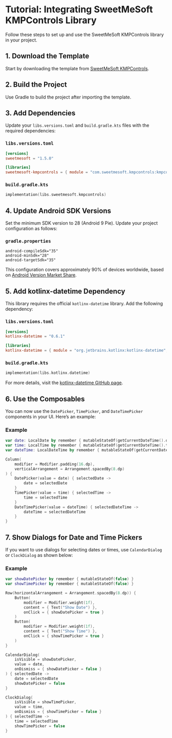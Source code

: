# Tutorial: Integrating SweetMeSoft KMPControls Library

Follow these steps to set up and use the SweetMeSoft KMPControls library in your project.

## 1. Download the Template

Start by downloading the template from [SweetMeSoft KMPControls](https://kmp.jetbrains.com/).

## 2. Build the Project

Use Gradle to build the project after importing the template.

## 3. Add Dependencies

Update your `libs.versions.toml` and `build.gradle.kts` files with the required dependencies:

### `libs.versions.toml`

```toml
[versions]
sweetmesoft = "1.5.0"

[libraries]
sweetmesoft-kmpcontrols = { module = "com.sweetmesoft.kmpcontrols:kmpcontrols", version.ref = "sweetmesoft" }
```

### `build.gradle.kts`

```kotlin
implementation(libs.sweetmesoft.kmpcontrols)
```

## 4. Update Android SDK Versions

Set the minimum SDK version to 28 (Android 9 Pie). Update your project configuration as follows:

### `gradle.properties`

```properties
android-compileSdk="35"
android-minSdk="28"
android-targetSdk="35"
```

This configuration covers approximately 90% of devices worldwide, based
on [Android Version Market Share](https://gs.statcounter.com/android-version-market-share).

## 5. Add kotlinx-datetime Dependency

This library requires the official `kotlinx-datetime` library. Add the following dependency:

### `libs.versions.toml`

```toml
[versions]
kotlinx-datetime = "0.6.1"

[libraries]
kotlinx-datetime = { module = "org.jetbrains.kotlinx:kotlinx-datetime", version.ref = "kotlinx-datetime" }
```

### `build.gradle.kts`

```kotlin
implementation(libs.kotlinx.datetime)
```

For more details, visit
the [kotlinx-datetime GitHub page](https://github.com/Kotlin/kotlinx-datetime).

## 6. Use the Composables

You can now use the `DatePicker`, `TimePicker`, and `DateTimePicker` components in your UI. Here’s
an example:

### Example

```kotlin
var date: LocalDate by remember { mutableStateOf(getCurrentDateTime().date) }
var time: LocalTime by remember { mutableStateOf(getCurrentDateTime().time) }
var dateTime: LocalDateTime by remember { mutableStateOf(getCurrentDateTime()) }

Column(
    modifier = Modifier.padding(16.dp),
    verticalArrangement = Arrangement.spacedBy(8.dp)
) {
    DatePicker(value = date) { selectedDate ->
        date = selectedDate
    }
    TimePicker(value = time) { selectedTime ->
        time = selectedTime
    }
    DateTimePicker(value = dateTime) { selectedDateTime ->
        dateTime = selectedDateTime
    }
}
```

## 7. Show Dialogs for Date and Time Pickers

If you want to use dialogs for selecting dates or times, use `CalendarDialog` or `ClockDialog` as
shown below:

### Example

```kotlin
var showDatePicker by remember { mutableStateOf(false) }
var showTimePicker by remember { mutableStateOf(false) }

Row(horizontalArrangement = Arrangement.spacedBy(8.dp)) {
    Button(
        modifier = Modifier.weight(1f),
        content = { Text("Show Date") },
        onClick = { showDatePicker = true }
    )
    Button(
        modifier = Modifier.weight(1f),
        content = { Text("Show Time") },
        onClick = { showTimePicker = true }
    )
}

CalendarDialog(
    isVisible = showDatePicker,
    value = date,
    onDismiss = { showDatePicker = false }
) { selectedDate ->
    date = selectedDate
    showDatePicker = false
}

ClockDialog(
    isVisible = showTimePicker,
    value = time,
    onDismiss = { showTimePicker = false }
) { selectedTime ->
    time = selectedTime
    showTimePicker = false
}
```